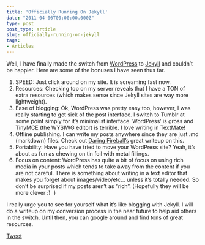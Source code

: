 ```yaml
---
title: 'Officially Running On Jekyll'
date: "2011-04-06T00:00:00.000Z"
type: post 
post_type: article
slug: officially-running-on-jekyll
tags: 
- Articles
---
```

Well, I have finally made the switch from [WordPress][1] to [Jekyll][2] and couldn&#8217;t be happier. Here are some of the bonuses I have seen thus far.

  1. SPEED: Just click around on my site. It is screaming fast now.
  2. Resources: Checking top on my server reveals that I have a TON of extra resources (which makes sense since Jekyll sites are way more lightweight).
  3. Ease of blogging: Ok, WordPress was pretty easy too, however, I was really starting to get sick of the post interface. I switch to Tumblr at some point simply for it&#8217;s minimalist interface. WordPress&#8217; is gross and TinyMCE (the WYSIWG editor) is terrible. I love writing in TextMate!
  4. Offline publishing. I can write my posts anywhere since they are just .md (markdown) files. Check out [Daring Fireball&#8217;s][3] great writeup on this.
  5. Portability: Have you have tried to move your WordPress site? Yeah, it&#8217;s about as fun as chewing on tin foil with metal fillings.
  6. Focus on content: WordPress has quite a bit of focus on using rich media in your posts which tends to take away from the content if you are not careful. There is something about writing in a text editor that makes you forget about images/video/etc&#8230; unless it&#8217;s totally needed. So don&#8217;t be surprised if my posts aren&#8217;t as &#8220;rich&#8221;. (Hopefully they will be more clever <img src="http://brandontreb.com/wp-includes/images/smilies/simple-smile.png" alt=":)" class="wp-smiley" style="height: 1em; max-height: 1em;" /> )

I really urge you to see for yourself what it&#8217;s like blogging with Jekyll. I will do a writeup on my conversion process in the near future to help aid others in the switch. Until then, you can google around and find tons of great resources.

<div style="">
  <a href="http://twitter.com/share" class="twitter-share-button" data-count="horizontal" data-text="Officially Running On Jekyll" data-url="http://brandontreb.com/officially-running-on-jekyll"  data-via="brandontreb" data-related="brandontreb:">Tweet</a>
</div>

 [1]: http://wordpress.org
 [2]: http://jekyllrb.com/
 [3]: http://daringfireball.net/projects/markdown/syntax
